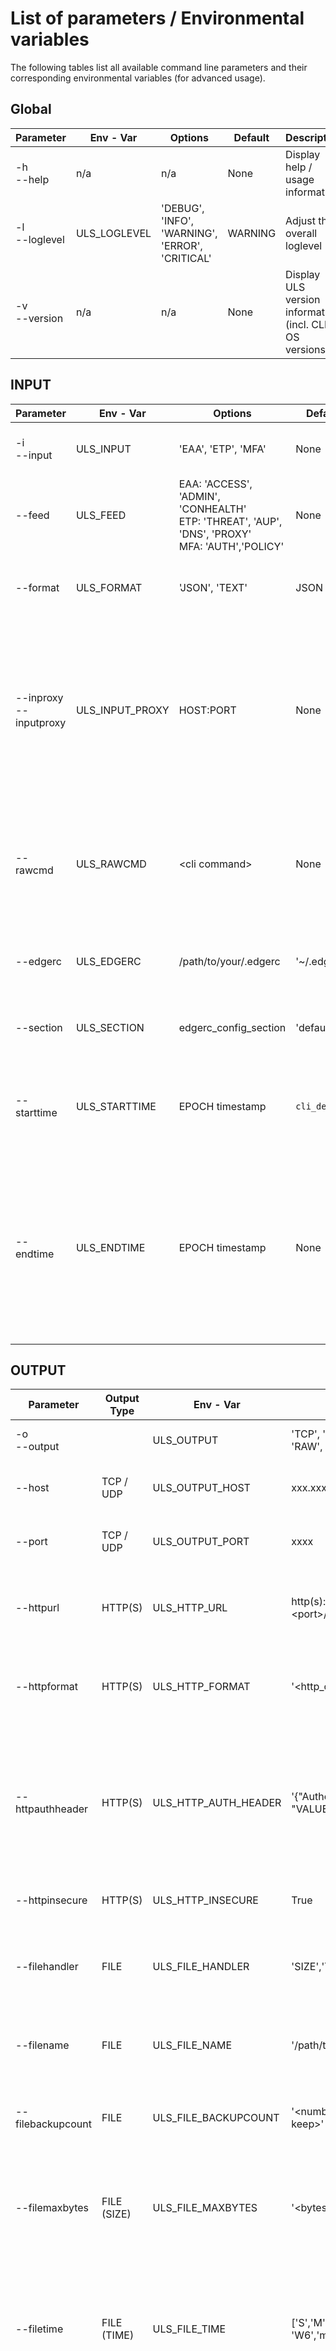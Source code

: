 # List of parameters / Environmental variables
The following tables list all available command line parameters and their corresponding environmental variables (for advanced usage).


## Global
|Parameter|Env - Var|Options|Default|Description|
|---|---|---|---|---|
|-h <br> --help | n/a | n/a | None | Display help / usage information |
|-l <br> --loglevel | ULS_LOGLEVEL | 'DEBUG', 'INFO', 'WARNING', 'ERROR', 'CRITICAL' | WARNING | Adjust the overall loglevel |
|-v <br> --version| n/a | n/a | None | Display ULS version information (incl. CLI & OS versions) |


## INPUT
|Parameter|Env - Var|Options|Default|Description|
|---|---|---|---|---|
|-i <br> --input | ULS_INPUT | 'EAA', 'ETP', 'MFA' | None | Specify the desired INPUT source |
|--feed | ULS_FEED | EAA: 'ACCESS', 'ADMIN', 'CONHEALTH'<br> ETP: 'THREAT', 'AUP', 'DNS', 'PROXY'<br> MFA: 'AUTH','POLICY' | None | Specify the desired INPUT feed |
|--format | ULS_FORMAT | 'JSON', 'TEXT' | JSON | Specify the desired INPUT (=OUTPUT) format |
|--inproxy<br>--inputproxy | ULS_INPUT_PROXY | HOST:PORT| None | Adjust proxy usage for INPUT data collection (cli) <br>If this parameter does not work as expected, [please read more about it here](./FAQ.md#--inputproxy-proxy-does-not-work-as-expected)|
|--rawcmd | ULS_RAWCMD | \<cli command\> | None | USE with caution /!\ <br> This is meant only to be used when told by AKAMAI [Click here for more information](ADDITIONAL_FEATURES.md#rawcmd---rawcmd-feature)|
|--edgerc | ULS_EDGERC | /path/to/your/.edgerc | '~/.edgerc' | Specify the location of the .edgerc EDGE GRID AUTH file |
|--section | ULS_SECTION | edgerc_config_section | 'default' | Specify the desired section within the .edgerc file |
|--starttime| ULS_STARTTIME | EPOCH timestamp | `cli_default` | Specify an EPOCH timestamp from where to start the log collection.|
|--endtime| ULS_ENDTIME | EPOCH timestamp | None | Specify an EPOCH timestamp up until where to fetch logs. ULS will exit after reaching this point.<br>ULS will not continue reading logs on CLI errors !!! |


## OUTPUT
|Parameter|Output Type|Env - Var|Options|Default|Description|
|---|---|---|---|---|---|
|-o <br> --output| |ULS_OUTPUT | 'TCP', 'UDP', 'HTTP', 'RAW', 'FILE' | None | Specify the desired OUTPUT target |
|--host |TCP / UDP| ULS_OUTPUT_HOST | xxx.xxx.xxx.xxx | None | Specify the desired OUTPUT target host (TCP/UDP only) |
|--port|TCP / UDP| ULS_OUTPUT_PORT | xxxx | None | Specify the desired OUTPUT target port (TCP/UDP only) |
|--httpurl| HTTP(S) | ULS_HTTP_URL | http(s)://\<host\>:\<port\>/\<path\> | None | The HTTP target URL. (HTTP only) <br> Do not use --host / --port for HTTP|
|--httpformat| HTTP(S) | ULS_HTTP_FORMAT| '<http_output_format>'|'{"event": %s}'| Specify the expected output format (i.e. json) where %s will be replaced with the event data.
|--httpauthheader| HTTP(S) | ULS_HTTP_AUTH_HEADER | '{"Authorization": "VALUE"}' | None | Specify an Auhtorization header to auth against the HTTP Server (HTTP only) <br>Example:<br>'{"Authorization": "Splunk xxxx-xxxx-xxxx-xxxx-xxxxxxxxxxx"}' |
|--httpinsecure| HTTP(S) | ULS_HTTP_INSECURE | True | False | Disable TLS CA certificate verification |
|--filehandler| FILE | ULS_FILE_HANDLER | 'SIZE','TIME' | SIZE | Select the handler which decides how the files are rotated if either specific SIZE or TIME has been reached |
|--filename| FILE | ULS_FILE_NAME | '/path/to/file.name' | None | The PATH + FILENAME where ULS should create the file |
|--filebackupcount | FILE | ULS_FILE_BACKUPCOUNT | '\<number of files to keep\>' | 3 | Select the number of files that should be kept on the file system when rotating the data|
|--filemaxbytes| FILE (SIZE)| ULS_FILE_MAXBYTES | '\<bytes\>' | 50 * 1024 * 1024 = 50 MB | Filesize (in bytes) a file can reach before it will be rotated.<br>Only on SIZE - Handler (`--filehandler = size`) !!|
|--filetime| FILE (TIME)| ULS_FILE_TIME| ['S','M','H','D','W0'-'W6','midnight'] | 'M' | Specifies the file rotation trigger unit.<br>S: seconds, M: minutes, H: hours, D: days, 'W0'-'W6' Weekday (W0=Monday), 'midnight': midnight.|
|--fileinterval| FILE (TIME)| ULS_FILE_INTERVAL | \<interval\> | 30 | Specifies the file rotation interval based on `--filetime` unit value.<br>Example: 30 and filetime=M would rotate the file every 30 minutes|

## Special Arguments
|Parameter|Env - Var|Options|Default|Description|
|---|---|---|---|---|
|--filter| ULS_OUTPUT_FILTER | \<regular expression\> | None | Filter (regex) to reduce number of OUTPUT log lines<br> Only loglines **matching** the `--filter <expression>` argument will bes sent to the output.<br>[Click here for more information](ADDITIONAL_FEATURES.md#filter---filter-feature)|
|--transformation| ULS_TRANSFORMATION | 'MCAS', 'JMESPATH' | None | OPTIONAL: Specify an optional transformation to manipulate the output format<br> [Click here for more information](TRANSFORMATIONS.md)|
|--transformationpattern| ULS_TRANSFORMATION_PATTERN | \<pattern\>| None | Specifies the pattern used to transform the log event for the selected transformation. [Click here for more information](TRANSFORMATIONS.md)| 